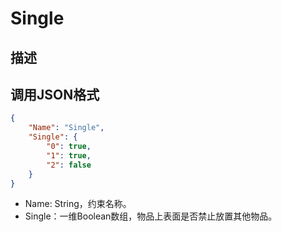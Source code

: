 # Single

## 描述

## 调用JSON格式

```json
{
	"Name": "Single",
	"Single": {
		"0": true,
		"1": true,
		"2": false
	}
}
```
* Name: String，约束名称。
* Single：一维Boolean数组，物品上表面是否禁止放置其他物品。

